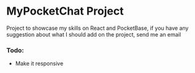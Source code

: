 # MyPocketChat Project
Project to showcase my skills on React and PocketBase, if you have any suggestion about what I should add on the project, send me an email

### Todo:
- Make it responsive
